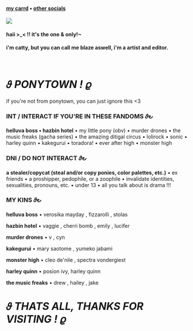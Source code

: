 #### [my carrd](https://catty.crd.co/) • [other socials](https://linktr.ee/cattylogo) 

<img src="https://cdn.discordapp.com/attachments/896144373002162236/1299698418825822228/image.png?ex=671e25fa&is=671cd47a&hm=d6772ccd26e83cb92f62d982d57bf7baebed2dbb1bb8c73e1407c35e4cea4701&">

#### haii >_< !! it's the one & only!~
#### i'm catty, but you can call me blaze aswell, i'm a artist and editor. 
⠀
⠀
# 𝜗 *PONYTOWN* *!* 𝜚
if you're not from ponytown, you can just ignore this <3
### INT / INTERACT IF YOU'RE IN THESE FANDOMS 𝜗౿
**helluva boss • hazbin hotel** • my little pony (obv) • murder drones • the music freaks (gacha series) • the amazing ditigal circus • lolirock • sonic • harley quinn • kakegurui • toradora! • ever after high • monster high
### DNI / DO NOT INTERACT 𝜗౿
**a stealer/copycat (steal and/or copy ponies, color palettes, etc.)** •  ex friends • a proshipper, pedophile, or a zoophile •  invalidate identities, sexualities, pronouns, etc. • under 13 • all you talk about is drama !!!
### MY KINS 𝜗౿
**helluva boss** • verosika mayday , fizzarolli , stolas

**hazbin hotel** • vaggie , cherri bomb , emily , lucifer

**murder drones** • v , cyn

**kakegurui** • mary saotome , yumeko jabami

**monster high** • cleo de'nile , spectra vondergiest

**harley quinn** • posion ivy, harley quinn

**the music freaks** • drew , hailey , jake

# 𝜗 *THATS ALL, THANKS FOR VISITING* *!* 𝜚
